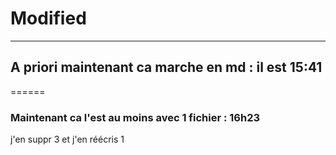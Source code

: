 # Modified            
------------------- 
## A priori maintenant ca marche en md : il est 15:41
======
### Maintenant ca l'est au moins avec 1 fichier : 16h23
j'en suppr 3 et j'en réécris 1